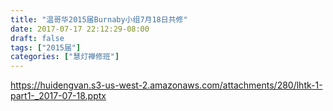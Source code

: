 ```yaml
---
title: "温哥华2015届Burnaby小组7月18日共修"
date: 2017-07-17 22:12:29-08:00
draft: false
tags: ["2015届"]
categories: ["慧灯禅修班"]
---
```

https://huidengvan.s3-us-west-2.amazonaws.com/attachments/280/lhtk-1-part1-_2017-07-18.pptx
